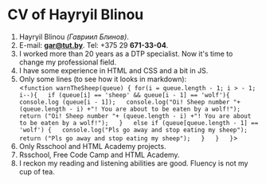 # CV of Hayryil Blinou  
1. Hayryil Blinou *(Гавриил Блинов)*.  
2. E-mail: **gar@tut.by**. Tel: +375 29 **671-33-04**.  
3. I worked more than 20 years as a DTP specialist. Now it's time to change my professional field.  
4. I have some experience in HTML and CSS and a bit in JS.  
5. Only some lines (to see how it looks in markdown):  
        <`function warnTheSheep(queue) {
          for(i = queue.length - 1; i > - 1; i--){  
            if (queue[i] == 'sheep' && queue[i - 1] == 'wolf'){   
              console.log (queue[i - 1]);  
              console.log("Oi! Sheep number "+ (queue.length - i) +"! You are about to be eaten by a wolf!");  
              return ("Oi! Sheep number "+ (queue.length - i) +"! You are about to be eaten by a wolf!");  
                 }  
            else if (queue[queue.length - 1] == 'wolf') {  
              console.log("Pls go away and stop eating my sheep");  
              return ("Pls go away and stop eating my sheep");  
              }  
          }  
        }`>  
7. Only Rsschool and HTML Academy projects.  
8. Rsschool, Free Code Camp and HTML Academy.     
9. I reckon my reading and listening abilities are good. Fluency is not my cup of tea.  
